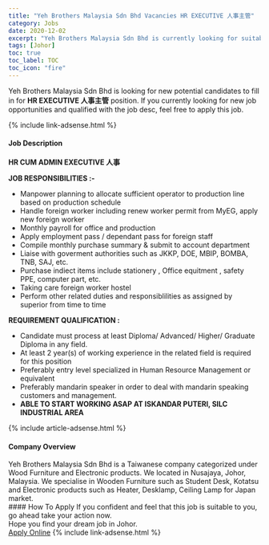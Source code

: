 ```yaml
---
title: "Yeh Brothers Malaysia Sdn Bhd Vacancies HR EXECUTIVE 人事主管" 
category: Jobs 
date: 2020-12-02 
excerpt: "Yeh Brothers Malaysia Sdn Bhd is currently looking for suitable person to fill in the HR EXECUTIVE 人事主管 which positioned at Johor" 
tags: [Johor] 
toc: true 
toc_label: TOC 
toc_icon: "fire" 
--- 
```


<p>Yeh Brothers Malaysia Sdn Bhd is looking for new potential candidates to fill in for <b>HR EXECUTIVE 人事主管</b> position. If you currently looking for new job opportunities and qualified with the job desc, feel free to apply this job.
</p>{% include link-adsense.html %} 
<div><div><div><h4>Job Description</h4></div></div><div><div><span><div><p><strong>HR CUM ADMIN EXECUTIVE&#160;&#20154;&#20107;</strong></p><p><strong>JOB RESPONSIBILITIES :-</strong></p><ul><li>Manpower planning to allocate sufficient operator to production line based on production schedule</li><li>Handle foreign worker including renew worker permit from MyEG, apply new foreign worker</li><li>Monthly payroll for office and production</li><li>Apply employment pass / dependant pass for foreign staff</li><li>Compile monthly purchase summary &amp; submit to account department</li><li>Liaise with goverment authorities such as JKKP, DOE, MBIP, BOMBA, TNB, SAJ, etc.</li><li>Purchase indiect items include stationery , Office equitment , safety PPE, computer part, etc.</li><li>Taking care foreign worker hostel</li><li>Perform other related duties and responsiblilities as assigned by superior from time to time</li></ul><p><strong>REQUIREMENT QUALIFICATION :</strong></p><ul><li>Candidate must process at least Diploma/ Advanced/ Higher/ Graduate Diploma in any field.</li><li>At least 2 year(s) of working experience in the related field is required for this position</li><li>Preferably entry level specialized in&#160;Human Resource Management or equivalent&#160;</li><li>Preferably mandarin speaker in order to deal with mandarin speaking customers and management.</li><li><strong>ABLE TO START WORKING ASAP AT ISKANDAR PUTERI, SILC INDUSTRIAL AREA</strong></li></ul></div></span></div></div></div> 
{% include article-adsense.html %} 
<div><div><div><h4>Company Overview</h4></div></div><div><div><span><div><div>Yeh Brothers Malaysia Sdn Bhd is a Taiwanese company categorized under Wood Furniture and Electronic products. We located in Nusajaya, Johor, Malaysia. We specialise in Wooden Furniture such as Student Desk, Kotatsu and Electronic products such as Heater, Desklamp, Ceiling Lamp for Japan market.</div></div></span></div></div></div> 
#### How To Apply 
If you confident and feel that this job is suitable to you, go ahead take your action now. <br/> 
Hope you find your dream job in Johor. <br/> 
<a href="https://www.jobstreet.com.my/en/job/hr-executive-人事主管-4434734?jobId=jobstreet-my-job-4434734&sectionRank=21&token=0~00ff35fb-b46d-4d5f-89c9-b99fbaa80f19&fr=SRP%20View%20In%20New%20Ta" class="btn btn--info" target="_blank" rel="nofollow noopenner">Apply Online</a> 
{% include link-adsense.html %} 